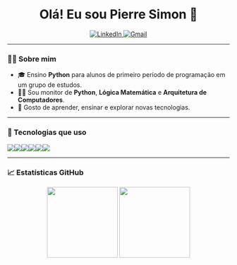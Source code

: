 
<h1 align="center">Olá! Eu sou Pierre Simon 👋</h1>

<p align="center">
  <a href="https://www.linkedin.com/in/pierre-cavalcanti/" target="_blank">
    <img src="https://img.shields.io/badge/LinkedIn-blue?style=flat-square&logo=linkedin" alt="LinkedIn">
  </a>
  <a href="mailto:pierresimoncc@gmail.com">
    <img src="https://img.shields.io/badge/Gmail-red?style=flat-square&logo=gmail&logoColor=white" alt="Gmail">
  </a>
</p>

---

### 👨‍🏫 Sobre mim

- 🎓 Ensino **Python** para alunos de primeiro período de programação em um grupo de estudos.
- 👨‍💻 Sou monitor de **Python**, **Lógica Matemática** e **Arquitetura de Computadores**.
- 💬 Gosto de aprender, ensinar e explorar novas tecnologias.

---

### 🚀 Tecnologias que uso

<p style="display: flex; flex-wrap: wrap;">
  <img src="https://img.shields.io/badge/Python-3776AB?style=for-the-badge&logo=python&logoColor=white" />
  <img src="https://img.shields.io/badge/HTML5-E34F26?style=for-the-badge&logo=html5&logoColor=white" />
  <img src="https://img.shields.io/badge/CSS3-1572B6?style=for-the-badge&logo=css3&logoColor=white" />
  <img src="https://img.shields.io/badge/JavaScript-F7DF1E?style=for-the-badge&logo=javascript&logoColor=black" />
  <img src="https://img.shields.io/badge/Git-F05032?style=for-the-badge&logo=git&logoColor=white" />
  <img src="https://img.shields.io/badge/Linux-FCC624?style=for-the-badge&logo=linux&logoColor=black" />
</p>

---

### 📈 Estatísticas GitHub

<p align="center">
  <img height="160em" src="https://github-readme-stats.vercel.app/api?username=kazukicasket&show_icons=true&theme=tokyonight" />
  <img height="160em" src="https://github-readme-stats.vercel.app/api/top-langs/?username=kazukicasket&layout=compact&theme=tokyonight"/>
</p>
